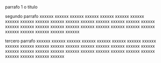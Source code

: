 parrafo 1 o titulo

segundo parrafo xxxxxx  xxxxxx  xxxxxx  xxxxxx  xxxxxx  xxxxxx  xxxxxx  xxxxxx  xxxxxx  xxxxxx  xxxxxx  xxxxxx  xxxxxx  xxxxxx  xxxxxx  xxxxxx  xxxxxx  xxxxxx  xxxxxx  xxxxxx  xxxxxx  xxxxxx  xxxxxx  xxxxxx  xxxxxx  xxxxxx  xxxxxx  xxxxxx  xxxxxx  xxxxxx  xxxxxx  xxxxxx 

tercero parrafo xxxxxx  xxxxxx  xxxxxx  xxxxxx  xxxxxx  xxxxxx  xxxxxx  xxxxxx  xxxxxx  xxxxxx  xxxxxx  xxxxxx  xxxxxx  xxxxxx  xxxxxx  xxxxxx  xxxxxx  xxxxxx  xxxxxx  xxxxxx  xxxxxx  xxxxxx  xxxxxx  xxxxxx  xxxxxx  xxxxxx  xxxxxx  xxxxxx  xxxxxx  xxxxxx  xxxxxx  xxxxxx 
